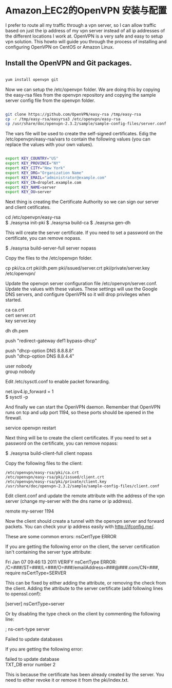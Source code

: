 # Amazon上EC2的OpenVPN 安装与配置


I prefer to route all my traffic through a vpn server, so I can allow traffic based on just the ip address of my vpn server instead of all ip addresses of the different locations I work at. OpenVPN is a very safe and easy to setup vpn solution. This howto will guide you through the process of installing and configuring OpenVPN on CentOS or Amazon Linux.

## Install the OpenVPN and Git packages.

```bash

yum install openvpn git  

```

Now we can setup the /etc/openvpn folder. We are doing this by copying the easy-rsa files from the openvpn repository and copying the sample server config file from the openvpn folder.

```bash

git clone https://github.com/OpenVPN/easy-rsa /tmp/easy-rsa  
cp -r /tmp/easy-rsa/easyrsa3 /etc/openvpn/easy-rsa  
cp /usr/share/doc/openvpn-2.3.2/sample/sample-config-files/server.conf /etc/openvpn/  

```


The vars file will be used to create the self-signed certificates. Edig the /etc/openvpn/easy-rsa/vars to contain the following values (you can replace the values with your own values).

```bash

export KEY_COUNTRY="US"  
export KEY_PROVINCE="NY"  
export KEY_CITY="New York"  
export KEY_ORG="Organization Name"  
export KEY_EMAIL="administrator@example.com"  
export KEY_CN=droplet.example.com  
export KEY_NAME=server  
export KEY_OU=server  

```




Next thing is creating the Certificate Authority so we can sign our server and client cetificates.

cd /etc/openvpn/easy-rsa  
$ ./easyrsa init-pki
$ ./easyrsa build-ca
$ ./easyrsa gen-dh

This will create the server certificate. If you need to set a password on the certificate, you can remove nopass.

$ ./easyrsa build-server-full server nopass

Copy the files to the /etc/openvpn folder.

cp pki/ca.crt pki/dh.pem pki/issued/server.crt pki/private/server.key /etc/openvpn/  

Update the openvpn server configuration file /etc/openvpn/server.conf. Update the values with these values. These settings will use the Google DNS servers, and configure OpenVPN so it will drop privileges when started.

ca ca.crt  
cert server.crt  
key server.key 

dh dh.pem

push "redirect-gateway def1 bypass-dhcp"

push "dhcp-option DNS 8.8.8.8"  
push "dhcp-option DNS 8.8.4.4"

user nobody  
group nobody  

Edit /etc/sysctl.conf to enable packet forwarding.

net.ipv4.ip_forward = 1  
$ sysctl -p

And finally we can start the OpenVPN daemon. Remember that OpenVPN runs on tcp and udp port 1194, so these ports should be opened in the firewall.

service openvpn restart  

Next thing will be to create the client certificates. If you need to set a password on the certificate, you can remove nopass:

$ ./easyrsa build-client-full client nopass

Copy the following files to the client:

    /etc/openvpn/easy-rsa/pki/ca.crt
    /etc/openvpn/easy-rsa/pki/issued/client.crt
    /etc/openvpn/easy-rsa/pki/private/client.key
    /usr/share/doc/openvpn-2.3.2/sample/sample-config-files/client.conf

Edit client.conf and update the remote attribute with the address of the vpn server (change my-server with the dns name or ip address).

remote my-server 1194  

Now the client should create a tunnel with the openvpn server and forward packets. You can check your ip address easily with http://ifconfig.me/.

These are some common errors:
nsCertType ERROR

If you are getting the following error on the client, the server certification isn't containing the server type attribute:

Fri Jan 07 09:46:13 2011 VERIFY nsCertType ERROR: /C=###/ST=###/L=###/O=###/emailAddress=###@###.com/CN=###, require nsCertType=SERVER  

This can be fixed by either adding the attribute, or removing the check from the client. Adding the attribute to the server certificate (add following lines to openssl.conf):

[server]
nsCertType=server  

Or by disabling the type check on the client by commenting the following line:

; ns-cert-type server

Failed to update databases

If you are getting the following error:

failed to update database  
TXT_DB error number 2  

This is because the certificate has been already created by the server. You need to either revoke it or remove it from the pki/index.txt.
